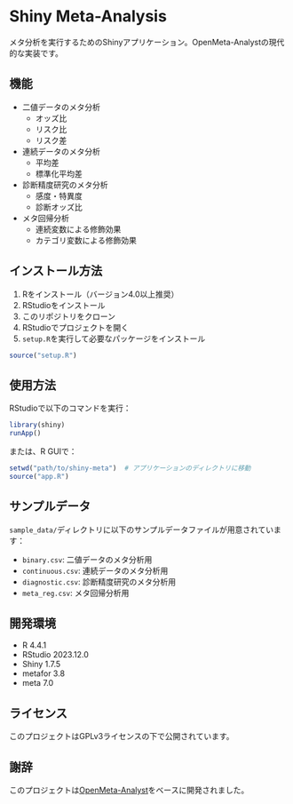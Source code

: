 # Shiny Meta-Analysis

メタ分析を実行するためのShinyアプリケーション。OpenMeta-Analystの現代的な実装です。

## 機能

- 二値データのメタ分析
  - オッズ比
  - リスク比
  - リスク差
- 連続データのメタ分析
  - 平均差
  - 標準化平均差
- 診断精度研究のメタ分析
  - 感度・特異度
  - 診断オッズ比
- メタ回帰分析
  - 連続変数による修飾効果
  - カテゴリ変数による修飾効果

## インストール方法

1. Rをインストール（バージョン4.0以上推奨）
2. RStudioをインストール
3. このリポジトリをクローン
4. RStudioでプロジェクトを開く
5. `setup.R`を実行して必要なパッケージをインストール

```r
source("setup.R")
```

## 使用方法

RStudioで以下のコマンドを実行：

```r
library(shiny)
runApp()
```

または、R GUIで：

```r
setwd("path/to/shiny-meta")  # アプリケーションのディレクトリに移動
source("app.R")
```

## サンプルデータ

`sample_data/`ディレクトリに以下のサンプルデータファイルが用意されています：

- `binary.csv`: 二値データのメタ分析用
- `continuous.csv`: 連続データのメタ分析用
- `diagnostic.csv`: 診断精度研究のメタ分析用
- `meta_reg.csv`: メタ回帰分析用

## 開発環境

- R 4.4.1
- RStudio 2023.12.0
- Shiny 1.7.5
- metafor 3.8
- meta 7.0

## ライセンス

このプロジェクトはGPLv3ライセンスの下で公開されています。

## 謝辞

このプロジェクトは[OpenMeta-Analyst](https://github.com/bwallace/OpenMeta-analyst-)をベースに開発されました。
